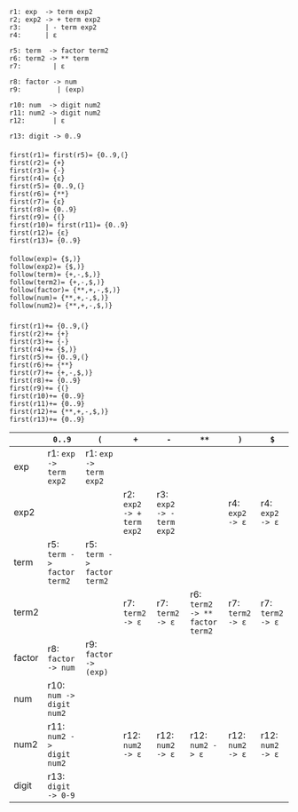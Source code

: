     r1: exp  -> term exp2
    r2; exp2 -> + term exp2
    r3:      | - term exp2
    r4:      | ε

    r5: term  -> factor term2
    r6: term2 -> ** term
    r7:        | ε

    r8: factor -> num
    r9:         | (exp)

    r10: num  -> digit num2
    r11: num2 -> digit num2
    r12:       | ε

    r13: digit -> 0..9

####

    first(r1)= first(r5)= {0..9,(}
    first(r2)= {+}
    first(r3)= {-}
    first(r4)= {ε}
    first(r5)= {0..9,(}
    first(r6)= {**}
    first(r7)= {ε}
    first(r8)= {0..9}
    first(r9)= {(}
    first(r10)= first(r11)= {0..9}
    first(r12)= {ε}
    first(r13)= {0..9}

####

    follow(exp)= {$,)}
    follow(exp2)= {$,)}
    follow(term)= {+,-,$,)}
    follow(term2)= {+,-,$,)}
    follow(factor)= {**,+,-,$,)}
    follow(num)= {**,+,-,$,)}
    follow(num2)= {**,+,-,$,)}

###

    first(r1)+= {0..9,(}
    first(r2)+= {+}
    first(r3)+= {-}
    first(r4)+= {$,)}
    first(r5)+= {0..9,(}
    first(r6)+= {**}
    first(r7)+= {+,-,$,)}
    first(r8)+= {0..9}
    first(r9)+= {(}
    first(r10)+= {0..9}
    first(r11)+= {0..9}
    first(r12)+= {**,+,-,$,)}
    first(r13)+= {0..9}

|        | `0..9`                     | `(`                        | `+`                       | `-`                       | `**`                           | `)`              | `$`              |
|--------|----------------------------|----------------------------|---------------------------|---------------------------|--------------------------------|------------------|------------------|
| exp    | r1: `exp -> term exp2`     | r1: `exp -> term exp2`     |                           |                           |                                |                  |                  |
| exp2   |                            |                            | r2: `exp2 -> + term exp2` | r3: `exp2 -> - term exp2` |                                | r4: `exp2 -> ε`  | r4: `exp2 -> ε`  |
| term   | r5: `term -> factor term2` | r5: `term -> factor term2` |                           |                           |                                |                  |                  |
| term2  |                            |                            | r7: `term2 -> ε`          | r7: `term2 -> ε`          | r6: `term2 -> ** factor term2` | r7: `term2 -> ε` | r7: `term2 -> ε` |
| factor | r8: `factor -> num`        | r9: `factor -> (exp)`      |                           |                           |                                |                  |                  |
| num    | r10: `num -> digit num2`   |                            |                           |                           |                                |                  |                  |
| num2   | r11: `num2 -> digit num2`  |                            | r12: `num2 -> ε`          | r12: `num2 -> ε`          | r12: `num2 -> ε`               | r12: `num2 -> ε` | r12: `num2 -> ε` |
| digit  | r13: `digit -> 0-9`        |                            |                           |                           |                                |                  |                  |
